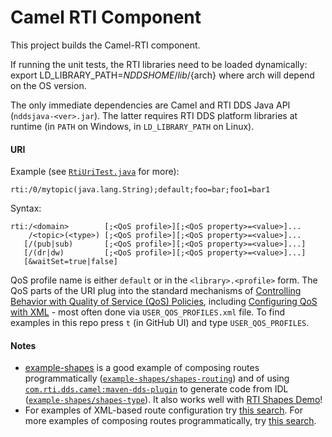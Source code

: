 Camel RTI Component 
====================

This project builds the Camel-RTI component.  

If running the unit tests, the RTI libraries need to be loaded dynamically:
        export LD_LIBRARY_PATH=$NDDSHOME/lib/${arch}
where arch will depend on the OS version.  

The only immediate dependencies are Camel and RTI DDS Java API (`nddsjava-<ver>.jar`). The latter requires RTI DDS platform libraries at runtime (in `PATH` on Windows, in `LD_LIBRARY_PATH` on Linux).

#### URI

Example (see [`RtiUriTest.java`](src/test/java/com/rti/dds/camel/RtiUriTest.java#L26) for more):

	rti:/0/mytopic(java.lang.String);default;foo=bar;foo1=bar1

Syntax: 

	rti:/<domain>        [;<QoS profile>][;<QoS property>=<value>]... 
	    /<topic>(<type>) [;<QoS profile>][;<QoS property>=<value>]...
	   [/(pub|sub)       [;<QoS profile>][;<QoS property>=<value>]...]
	   [/(dr|dw)         [;<QoS profile>][;<QoS property>=<value>]...]
	   [&waitSet=true|false]            

QoS profile name is either `default` or in the `<library>.<profile>` form. The QoS parts of the URI plug into the standard mechanisms of [Controlling Behavior with Quality of Service (QoS) Policies](https://community.rti.com/static/documentation/connext-dds/5.3.0/doc/manuals/connext_dds/html_files/RTI_ConnextDDS_CoreLibraries_UsersManual/index.htm#UsersManual/ControllingBehavior_withQoS.htm%3FTocPath%3DPart%25201%253A%2520Introduction%7CData-Centric%2520Publish-Subscribe%2520Communications%7CQuality%2520of%2520Service%2520(QoS)%7C_____1), including [Configuring QoS with XML](https://community.rti.com/static/documentation/connext-dds/5.3.0/doc/manuals/connext_dds/html_files/RTI_ConnextDDS_CoreLibraries_UsersManual/index.htm#UsersManual/XMLConfiguration.htm#xmlconfiguration_1275484337_216998%3FTocPath%3DPart%25203%253A%2520Advanced%2520Concepts%7CConfiguring%2520QoS%2520with%2520XML%7C_____0) - most often done via `USER_QOS_PROFILES.xml` file. To find examples in this repo press `t` (in GitHub UI) and type `USER_QOS_PROFILES`.

#### Notes

* [example-shapes](../examples/example-shapes) is a good example of composing routes programmatically ([`example-shapes/shapes-routing`](../examples/example-shapes/shapes-routing)) and of using [`com.rti.dds.camel:maven-dds-plugin`](../tools/maven-dds) to generate code from IDL ([`example-shapes/shapes-type`](../examples/example-shapes/shapes-type)). It also works well with [RTI Shapes Demo](https://www.rti.com/downloads/shapes-demo)!
* For examples of XML-based route configuration  try [this search](https://github.com/search?l=&q=from%28%22rti%3A%2F%22+repo%3AEdwardOst%2Fmdpnp+path%3Aexamples+language%3AXML&ref=advsearch&type=Code&utf8=%E2%9C%93). For more examples of composing routes programmatically, try [this search](https://github.com/search?l=&q=from%28%22rti%3A%2F%22+repo%3AEdwardOst%2Fmdpnp+path%3Aexamples+language%3AJava&ref=advsearch&type=Code&utf8=%E2%9C%93).
